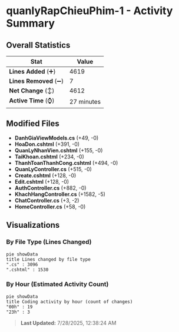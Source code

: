 # quanlyRapChieuPhim-1 - Activity Summary 

## Overall Statistics

| Stat                   | Value                                                             |
| ---------------------- | ----------------------------------------------------------------- |
| **Lines Added** (➕)   | 4619                                          |
| **Lines Removed** (➖) | 7                                        |
| **Net Change** (↕)    | 4612                |
| **Active Time** (⌚)   | 27 minutes |


## Modified Files
- **DanhGiaViewModels.cs** (+49, -0)
- **HoaDon.cshtml** (+391, -0)
- **QuanLyNhanVien.cshtml** (+155, -0)
- **TaiKhoan.cshtml** (+234, -0)
- **ThanhToanThanhCong.cshtml** (+494, -0)
- **QuanLyController.cs** (+515, -0)
- **Create.cshtml** (+128, -0)
- **Edit.cshtml** (+128, -0)
- **AuthController.cs** (+882, -0)
- **KhachHangController.cs** (+1582, -5)
- **ChatController.cs** (+3, -2)
- **HomeController.cs** (+58, -0)

## Visualizations

### By File Type (Lines Changed)

```mermaid
pie showData
title Lines changed by file type
".cs" : 3096
".cshtml" : 1530
```

### By Hour (Estimated Activity Count)

```mermaid
pie showData
title Coding activity by hour (count of changes)
"00h" : 19
"23h" : 3
```


> **Last Updated:** 7/28/2025, 12:38:24 AM